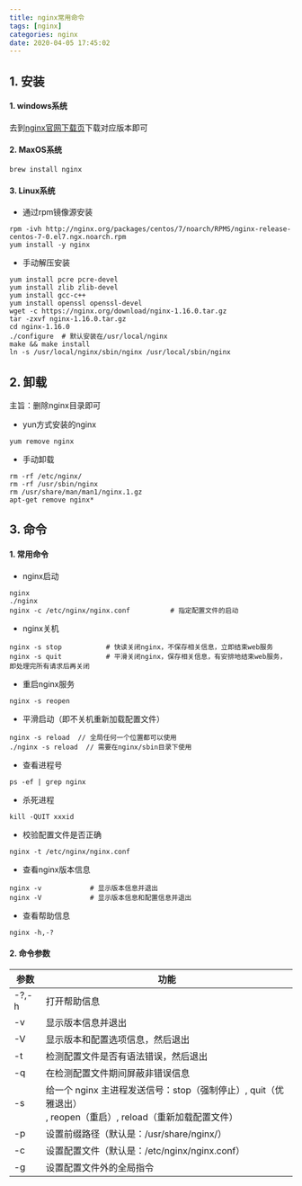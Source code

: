 ```yaml
---
title: nginx常用命令
tags: [nginx]
categories: nginx 
date: 2020-04-05 17:45:02
---
```


## 1. 安装

#### 1. windows系统

去到[nginx官网下载页](https://nginx.org/en/download.html)下载对应版本即可

#### 2. MaxOS系统

```shell
brew install nginx
```

#### 3. Linux系统

- 通过rpm镜像源安装

```shell
rpm -ivh http://nginx.org/packages/centos/7/noarch/RPMS/nginx-release-centos-7-0.el7.ngx.noarch.rpm
yum install -y nginx
```

- 手动解压安装

```shel
yum install pcre pcre-devel  
yum install zlib zlib-devel
yum install gcc-c++
yum install openssl openssl-devel
wget -c https://nginx.org/download/nginx-1.16.0.tar.gz
tar -zxvf nginx-1.16.0.tar.gz
cd nginx-1.16.0
./configure  # 默认安装在/usr/local/nginx 
make && make install
ln -s /usr/local/nginx/sbin/nginx /usr/local/sbin/nginx
```



## 2. 卸载

主旨：删除nginx目录即可

- yun方式安装的nginx

```shell
yum remove nginx
```

- 手动卸载

```shell
rm -rf /etc/nginx/
rm -rf /usr/sbin/nginx
rm /usr/share/man/man1/nginx.1.gz
apt-get remove nginx*
```



## 3. 命令

#### 1. 常用命令

- nginx启动

```shell
nginx
./nginx
nginx -c /etc/nginx/nginx.conf			# 指定配置文件的启动
```

- nginx关机

```shell
nginx -s stop			# 快读关闭nginx，不保存相关信息，立即结束web服务
nginx -s quit			# 平滑关闭nginx，保存相关信息，有安排地结束web服务，即处理完所有请求后再关闭
```

- 重启nginx服务

```shell
nginx -s reopen
```

- 平滑启动（即不关机重新加载配置文件）

```shel
nginx -s reload  // 全局任何一个位置都可以使用
./nginx -s reload  // 需要在nginx/sbin目录下使用
```

- 查看进程号

```shell
ps -ef | grep nginx
```

- 杀死进程

```shell
kill -QUIT xxxid
```

- 校验配置文件是否正确

```shell
nginx -t /etc/nginx/nginx.conf
```

- 查看nginx版本信息

```shell
nginx -v			# 显示版本信息并退出
nginx -V			# 显示版本信息和配置信息并退出
```

- 查看帮助信息

```shell
nginx -h,-?
```



#### 2. 命令参数

| 参数  | 功能                                                         |
| ----- | ------------------------------------------------------------ |
| -?,-h | 打开帮助信息                                                 |
| -v    | 显示版本信息并退出                                           |
| -V    | 显示版本和配置选项信息，然后退出                             |
| -t    | 检测配置文件是否有语法错误，然后退出                         |
| -q    | 在检测配置文件期间屏蔽非错误信息                             |
| -s    | 给一个 nginx 主进程发送信号：stop（强制停止）, quit（优雅退出）<br />, reopen（重启）, reload（重新加载配置文件） |
| -p    | 设置前缀路径（默认是：/usr/share/nginx/）                    |
| -c    | 设置配置文件（默认是：/etc/nginx/nginx.conf）                |
| -g    | 设置配置文件外的全局指令                                     |

<!-- more -->
